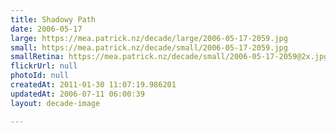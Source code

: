 ```yaml
---
title: Shadowy Path
date: 2006-05-17
large: https://mea.patrick.nz/decade/large/2006-05-17-2059.jpg
small: https://mea.patrick.nz/decade/small/2006-05-17-2059.jpg
smallRetina: https://mea.patrick.nz/decade/small/2006-05-17-2059@2x.jpg
flickrUrl: null
photoId: null
createdAt: 2011-01-30 11:07:19.986201
updatedAt: 2006-07-11 06:00:39
layout: decade-image

---
```


